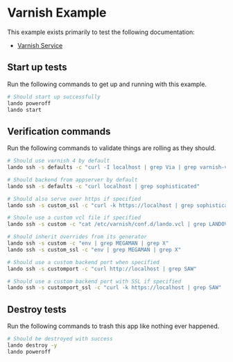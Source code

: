 Varnish Example
===============

This example exists primarily to test the following documentation:

* [Varnish Service](https://docs.devwithlando.io/tutorials/varnish.html)

Start up tests
--------------

Run the following commands to get up and running with this example.

```bash
# Should start up successfully
lando poweroff
lando start
```

Verification commands
---------------------

Run the following commands to validate things are rolling as they should.

```bash
# Should use varnish 4 by default
lando ssh -s defaults -c "curl -I localhost | grep Via | grep varnish-v4"

# Should backend from appserver by default
lando ssh -s defaults -c "curl localhost | grep sophisticated"

# Should also serve over https if specified
lando ssh -s custom_ssl -c "curl -k https://localhost | grep sophisticated"

# Shoule use a custom vcl file if specified
lando ssh -s custom -c "cat /etc/varnish/conf.d/lando.vcl | grep LANDOVARNISH"

# Should inherit overrides from its generator
lando ssh -s custom -c "env | grep MEGAMAN | grep X"
lando ssh -s custom_ssl -c "env | grep MEGAMAN | grep X"

# Should use a custom backend port when specified
lando ssh -s customport -c "curl http://localhost | grep SAW"

# Should use a custom backend port with SSL if specified
lando ssh -s customport_ssl -c "curl -k https://localhost | grep SAW"
```

Destroy tests
-------------

Run the following commands to trash this app like nothing ever happened.

```bash
# Should be destroyed with success
lando destroy -y
lando poweroff
```
